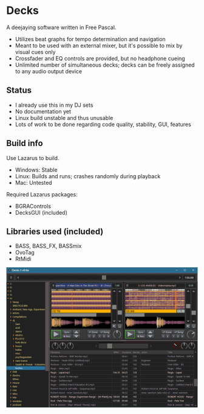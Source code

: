 # Decks

A deejaying software written in Free Pascal.

- Utilizes beat graphs for tempo determination and navigation
- Meant to be used with an external mixer, but it's possible to mix by visual cues only
- Crossfader and EQ controls are provided, but no headphone cueing
- Unlimited number of simultaneous decks; decks can be freely assigned to any audio output device

## Status

- I already use this in my DJ sets
- No documentation yet
- Linux build unstable and thus unusable
- Lots of work to be done regarding code quality, stability, GUI, features

## Build info

Use Lazarus to build.

- Windows: Stable
- Linux: Builds and runs; crashes randomly during playback
- Mac: Untested

Required Lazarus packages:
- BGRAControls
- DecksGUI (included)

## Libraries used (included)

- BASS, BASS_FX, BASSmix
- OvoTag
- RtMidi

![Screenshot](https://github.com/hukkax/Decks/blob/main/docs/images/main.png)

